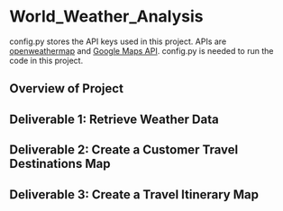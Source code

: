# World_Weather_Analysis
config.py stores the API keys used in this project. APIs are [openweathermap](https://home.openweathermap.org/) and [Google Maps API](https://developers.google.com/maps). config.py is needed to run the code in this project.

## Overview of Project

## Deliverable 1: Retrieve Weather Data

## Deliverable 2: Create a Customer Travel Destinations Map

## Deliverable 3: Create a Travel Itinerary Map
